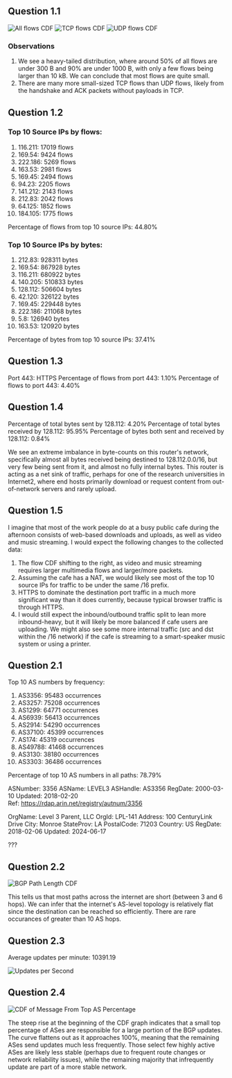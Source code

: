 ## Question 1.1

![All flows CDF](1.1/Figure__.png)
![TCP flows CDF](1.1/Figure_1.png)
![UDP flows CDF](1.1/Figure_2.png)

### Observations
1. We see a heavy-tailed distribution, where around 50% of all flows are under 300 B and 90% are under 1000 B, with only a few flows being larger than 10 kB. We can conclude that most flows are quite small.
2. There are many more small-sized TCP flows than UDP flows, likely from the handshake and ACK packets without payloads in TCP.

## Question 1.2
### Top 10 Source IPs by flows:
1. 116.211: 17019 flows
2. 169.54: 9424 flows
3. 222.186: 5269 flows
4. 163.53: 2981 flows
5. 169.45: 2494 flows
6. 94.23: 2205 flows
7. 141.212: 2143 flows
8. 212.83: 2042 flows
9. 64.125: 1852 flows
10. 184.105: 1775 flows

Percentage of flows from top 10 source IPs: 44.80%

### Top 10 Source IPs by bytes:
1. 212.83: 928311 bytes
2. 169.54: 867928 bytes
3. 116.211: 680922 bytes
4. 140.205: 510833 bytes
5. 128.112: 506604 bytes
6. 42.120: 326122 bytes
7. 169.45: 229448 bytes
8. 222.186: 211068 bytes
9. 5.8: 126940 bytes
10. 163.53: 120920 bytes

Percentage of bytes from top 10 source IPs: 37.41%

## Question 1.3
Port 443: HTTPS
Percentage of flows from port 443: 1.10%
Percentage of flows to port 443: 4.40%

## Question 1.4
Percentage of total bytes sent by 128.112: 4.20%
Percentage of total bytes received by 128.112: 95.95%
Percentage of bytes both sent and received by 128.112: 0.84%

We see an extreme imbalance in byte-counts on this router's network, specifically almost all bytes received being destined to 128.112.0.0/16, but very few being sent from it, and almost no fully internal bytes. This router is acting as a net sink of traffic, perhaps for one of the research universities in Internet2, where end hosts primarily download or request content from out-of-network servers and rarely upload.

## Question 1.5
I imagine that most of the work people do at a busy public cafe during the afternoon consists of web-based downloads and uploads, as well as video and music streaming. I would expect the following changes to the collected data:
1. The flow CDF shifting to the right, as video and music streaming requires larger multimedia flows and larger/more packets.
2. Assuming the cafe has a NAT, we would likely see most of the top 10 source IPs for traffic to be under the same /16 prefix.
3. HTTPS to dominate the destination port traffic in a much more significant way than it does currently, because typical browser traffic is through HTTPS.
4. I would still expect the inbound/outbound traffic split to lean more inbound-heavy, but it will likely be more balanced if cafe users are uploading. We might also see some more internal traffic (src and dst within the /16 network) if the cafe is streaming to a smart-speaker music system or using a printer.

## Question 2.1
Top 10 AS numbers by frequency:
1. AS3356: 95483 occurrences
2. AS3257: 75208 occurrences
3. AS1299: 64771 occurrences
4. AS6939: 56413 occurrences
5. AS2914: 54290 occurrences
6. AS37100: 45399 occurrences
7. AS174: 45319 occurrences
8. AS49788: 41468 occurrences
9. AS3130: 38180 occurrences
10. AS3303: 36486 occurrences

Percentage of top 10 AS numbers in all paths: 78.79%

ASNumber:       3356
ASName:         LEVEL3
ASHandle:       AS3356
RegDate:        2000-03-10
Updated:        2018-02-20    
Ref:            https://rdap.arin.net/registry/autnum/3356

OrgName:        Level 3 Parent, LLC
OrgId:          LPL-141
Address:        100 CenturyLink Drive
City:           Monroe
StateProv:      LA
PostalCode:     71203
Country:        US
RegDate:        2018-02-06
Updated:        2024-06-17

???

## Question 2.2
![BGP Path Length CDF](2.2/Figure__.png)

This tells us that most paths across the internet are short (between 3 and 6 hops). We can infer that the internet's AS-level topology is relatively flat since the destination can be reached so efficiently. There are rare occurances of greater than 10 AS hops. 

## Question 2.3
Average updates per minute: 10391.19

![Updates per Second](2.3/Figure_1.png)

## Question 2.4

![CDF of Message From Top AS Percentage](2.4/Figure_2.png)

The steep rise at the beginning of the CDF graph indicates that a small top percentage of ASes are responsible for a large portion of the BGP updates. The curve flattens out as it approaches 100%, meaning that the remaining ASes send updates much less frequently. Those select few highly active ASes are likely less stable (perhaps due to frequent route changes or network reliability issues), while the remaining majority that infrequently update are part of a more stable network.